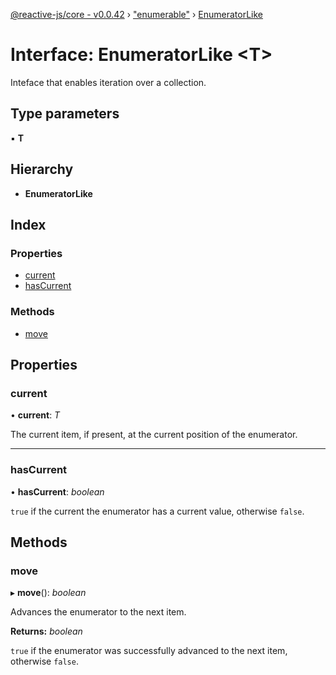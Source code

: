 [@reactive-js/core - v0.0.42](../README.md) › ["enumerable"](../modules/_enumerable_.md) › [EnumeratorLike](_enumerable_.enumeratorlike.md)

# Interface: EnumeratorLike <**T**>

Inteface that enables iteration over a collection.

## Type parameters

▪ **T**

## Hierarchy

* **EnumeratorLike**

## Index

### Properties

* [current](_enumerable_.enumeratorlike.md#current)
* [hasCurrent](_enumerable_.enumeratorlike.md#hascurrent)

### Methods

* [move](_enumerable_.enumeratorlike.md#move)

## Properties

###  current

• **current**: *T*

The current item, if present, at the current position of the enumerator.

___

###  hasCurrent

• **hasCurrent**: *boolean*

`true` if the current the enumerator has a current value, otherwise `false`.

## Methods

###  move

▸ **move**(): *boolean*

Advances the enumerator to the next item.

**Returns:** *boolean*

`true` if the enumerator was successfully advanced to the next item, otherwise `false`.
